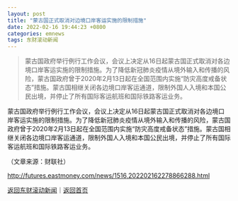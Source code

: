 ```yaml
---
layout: post
title: "蒙古国正式取消对边境口岸客运实施的限制措施"
date: 2022-02-16 19:44:23 +0800
categories: emnews
tags: 东财滚动新闻
---
```

> 蒙古国政府举行例行工作会议，会议上决定从16日起蒙古国正式取消对各边境口岸客运实施的限制措施。为了降低新冠肺炎疫情从境外输入和传播的风险，蒙古国政府曾于2020年2月13日起在全国范围内实施“防灾高度戒备状态”措施。蒙古国相继关闭各边境口岸客运通道，限制外国人入境和本国公民出境，并停止了所有国际客运航班和国际铁路客运业务。

<p>蒙古国政府举行例行工作会议，会议上决定从16日起蒙古国正式取消对各边境口岸客运实施的限制措施。为了降低新冠肺炎疫情从境外输入和传播的风险，蒙古国政府曾于2020年2月13日起在全国范围内实施“防灾高度戒备状态”措施。蒙古国相继关闭各边境口岸客运通道，限制外国人入境和本国公民出境，并停止了所有国际客运航班和国际铁路客运业务。</p><p class="em_media">（文章来源：财联社）</p>

<http://futures.eastmoney.com/news/1516,202202162278866288.html>

[返回东财滚动新闻](//finews.withounder.com/emnews/)｜[返回首页](//finews.withounder.com/)